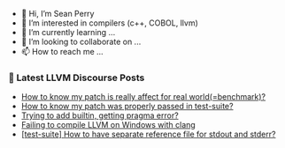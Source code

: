 - 👋 Hi, I’m Sean Perry
- 👀 I’m interested in compilers (c++, COBOL, llvm)
- 🌱 I’m currently learning ...
- 💞️ I’m looking to collaborate on ...
- 📫 How to reach me ...

<!---
s66perry/s66perry is a ✨ special ✨ repository because its `README.md` (this file) appears on your GitHub profile.
You can click the Preview link to take a look at your changes.
--->
### 📕 Latest LLVM Discourse Posts

<!-- DISCOURSE-LLVM:START -->
- [How to know my patch is really affect for real world&lpar;=benchmark&rpar;?](https://discourse.llvm.org/t/how-to-know-my-patch-is-really-affect-for-real-world-benchmark/79448#post_1)
- [How to know my patch was properly passed in test-suite?](https://discourse.llvm.org/t/how-to-know-my-patch-was-properly-passed-in-test-suite/79447#post_1)
- [Trying to add builtin, getting pragma error?](https://discourse.llvm.org/t/trying-to-add-builtin-getting-pragma-error/79397#post_5)
- [Failing to compile LLVM on Windows with clang](https://discourse.llvm.org/t/failing-to-compile-llvm-on-windows-with-clang/79422#post_14)
- [[test-suite] How to have separate reference file for stdout and stderr?](https://discourse.llvm.org/t/test-suite-how-to-have-separate-reference-file-for-stdout-and-stderr/79446#post_1)
<!-- DISCOURSE-LLVM:END -->
